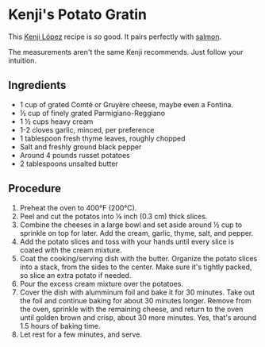 # Kenji's Potato Gratin

This <a href="https://cooking.nytimes.com/recipes/1017724-cheesy-hasselback-potato-gratin" target="_blank">Kenji López</a> recipe is *so* good. It pairs perfectly with <a href="https://lacucinadimica.com/Kitchen/SalmonFillets" target="_blank">salmon</a>.

The measurements aren't the same Kenji recommends. Just follow your intuition.

## Ingredients
- 1 cup of grated Comté or Gruyère cheese, maybe even a Fontina.
- ½ cup of finely grated Parmigiano-Reggiano
- 1 ½ cups heavy cream
- 1-2 cloves garlic, minced, per preference
- 1 tablespoon fresh thyme leaves, roughly chopped
- Salt and freshly ground black pepper
- Around 4 pounds russet potatoes
- 2 tablespoons unsalted butter

## Procedure
1. Preheat the oven to 400°F (200°C). 
2. Peel and cut the potatos into ⅛ inch (0.3 cm) thick slices.
3. Combine the cheeses in a large bowl and set aside around ½ cup to sprinkle on top for later. Add the cream, garlic, thyme, salt, and pepper.
4. Add the potato slices and toss with your hands until every slice is coated with the cream mixture.
5. Coat the cooking/serving dish with the butter. Organize the potato slices into a stack, from the sides to the center. Make sure it's tightly packed, so slice an extra potato if needed.
6. Pour the excess cream mixture over the potatoes. 
7. Cover the dish with alumminum foil and bake it for 30 minutes. Take out the foil and continue baking for about 30 minutes longer. Remove from the oven, sprinkle with the remaining cheese, and return to the oven until golden brown and crisp, about 30 more minutes. Yes, that's around 1.5 hours of baking time. 
9. Let rest for a few minutes, and serve.